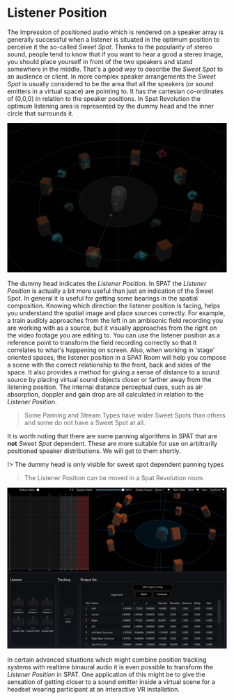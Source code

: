 # Listener Position

The impression of positioned audio which is rendered on a speaker array is generally successful when a listener is situated in the optimum position to perceive it the so-called _Sweet Spot_. Thanks to the popularity of stereo sound, people tend to know that if you want to hear a good a stereo image, you should place yourself in front of the two speakers and stand somewhere in the middle. That's a good way to describe the _Sweet Spot_ to an audience or client. In more complex speaker arrangements the _Sweet Spot_ is usually considered to be the area that all the speakers (or sound emitters in a virtual space) are pointing to. It has the cartesian co-ordinates of (0,0,0) in relation to the speaker positions. In Spat Revolution the optimum listening area is represented by the dummy head and the inner circle that surrounds it.

![](include/SpatRevolution_UserGuide_-058.jpg)


The dummy head indicates the _Listener Position_. In SPAT the _Listener Position_ is actually a bit more useful than just an indication of the Sweet Spot. In general it is useful for getting some bearings in the spatial composition. Knowing which direction the listener position is facing, helps you understand the spatial image and place sources correctly. For example, a train audibly approaches from the left in an ambisonic field recording you are working with as a source, but it visually approaches from the right on the video footage you are editing to. You can use the listener position as a reference point to transform the field recording correctly so that it correlates to what's happening on screen. Also, when working in 'stage' oriented spaces, the listener position in a SPAT Room will help you compose a scene with the correct relationship to the front, back and sides of the space. It also provides a method for giving a sense of distance to a sound source by placing virtual sound objects closer or farther away from the listening position. The internal distance perceptual cues, such as air absorption, doppler and gain drop are all calculated in relation to the _Listener Position_.


> Some Panning and Stream Types have wider Sweet Spots than others and some do not have a Sweet Spot at all.

It is worth noting that there are some panning algorithms in SPAT that are **not** _Sweet Spot_ dependent. These are more suitable for use on arbitrarily positioned speaker distributions. We will get to them shortly.

!> The dummy head is only visible for sweet spot dependent panning types

> The Listener Position can be moved in a Spat Revolution room.

![](include/SpatRevolution_UserGuide_-060.jpg)

In certain advanced situations which might combine position tracking systems with realtime binaural audio it is even possible to transform the _Listener Position_ in SPAT. One application of this might be to give the sensation of getting closer to a sound emitter inside a virtual scene for a headset wearing participant at an interactive VR installation.
